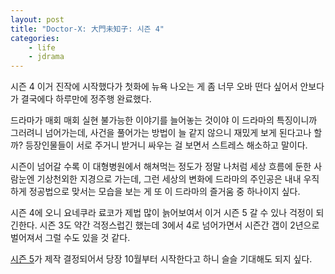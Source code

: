 ```yaml
---
layout: post
title: "Doctor-X: 大門未知子: 시즌 4"
categories:
    - life
    - jdrama
---
```


시즌 4 이거 진작에 시작했다가 첫화에 뉴욕 나오는 게 좀 너무 오바 떤다 싶어서 안보다가 결국에다 하루만에 정주행 완료했다.

드라마가 매회 매회 실현 불가능한 이야기를 늘어놓는 것이야 이 드라마의 특징이니까 그러려니 넘어가는데, 사건을 풀어가는 방법이 늘 같지 않으니 재밌게 보게 된다고나 할까? 등장인물들이 서로 주거니 받거니 싸우는 걸 보면서 스트레스 해소하고 말이다.

시즌이 넘어갈 수록 이 대형병원에서 해쳐먹는 정도가 정말 나처럼 세상 흐름에 둔한 사람눈엔 기상천외한 지경으로 가는데, 그런 세상의 변화에 드라마의 주인공은 내내 우직하게 정공법으로 맞서는 모습을 보는 게 또 이 드라마의 즐거움 중 하나이지 싶다. 

시즌 4에 오니 요네쿠라 료코가 제법 많이 늙어보여서 이거 시즌 5 갈 수 있나 걱정이 되긴한다. 시즌 3도 약간 걱정스럽긴 했는데 3에서 4로 넘어가면서 시즌간 갭이 2년으로 벌어져서 그럴 수도 있을 것 같다.

[시즌 5](http://www.tv-asahi.co.jp/doctor-x/#/?category=drama)가 제작 결정되어서 당장 10월부터 시작한다고 하니 슬슬 기대해도 되지 싶다.

